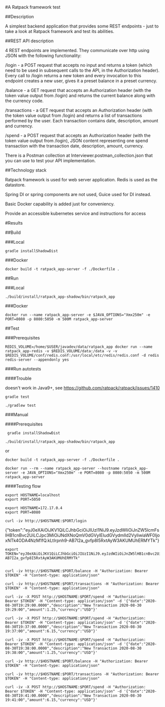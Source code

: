 #A Ratpack framework test

##Description

A simplest backend application that provides some REST endpoints - just to take a look at Ratpack framework and test its abilities.

##REST API description

4 REST endpoints are implemented. They communicate over http using JSON with the following functionality:

/login - a POST request that accepts no input and returns a token (which need to be used in subsequent calls to the API, in the Authorization header). Every call to /login returns a new token and every invocation to this endpoint creates a new user, gives it a preset balance in a preset currency.

/balance - a GET request that accepts an Authorization header (with the token value output from /login) and returns the current balance along with the currency code.

/transactions - a GET request that accepts an Authorization header (with the token value output from /login) and returns a list of transactions performed by the user. Each transaction contains date, description, amount and currency.

/spend - a POST request that accepts an Authorization header (with the token value output from /login), JSON content representing one spend transaction with the transaction date, description, amount, currency.

There is a Postman collection at Interviewer.postman_collection.json that you can use to test your API implementation.

##Technology stack

Ratpack framework is used for web server application. Redis is used as the datastore.

Spring DI or spring components are not used, Guice used for DI instead.

Basic Docker capability is added just for conveniency.

Provide an accessible kubernetes service and instructions for access

#Results

##Build

###Local

```
gradle installShadowDist
```

###Docker

```
docker build -t ratpack_app-server -f ./Dockerfile .

```

##Run

###Local

```
./build/install/ratpack_app-shadow/bin/ratpack_app
```


###Docker

```
docker run --name ratpack_app-server -e $JAVA_OPTIONS="Xmx250m" -e PORT=8080 -p 8080:5050 -m 500M ratpack_app-server
```


##Test

###Prerequisites

```
REDIS_VOLUME=/home/$USER/javadev/data/ratpack_app docker run --name ratpack_app-redis -v $REDIS_VOLUME/data:/data -v -v $REDIS_VOLUME/conf/redis.conf:/usr/local/etc/redis/redis.conf -d redis redis-server --appendonly yes
```

###Run autotests

####Trouble

doesn't work in Java9+, see https://github.com/ratpack/ratpack/issues/1410

```
gradle test

./gradlew test
```

###Manual

####Prerequisites

```
 gradle installShadowDist

./build/install/ratpack_app-shadow/bin/ratpack_app
```

or

```
docker build -t ratpack_app-server -f ./Dockerfile .

docker run --rm --name ratpack_app-server --hostname ratpack_app-server -e JAVA_OPTIONS="Xmx250m" -e PORT=8080 -p 8080:5050 -m 500M ratpack_app-server
```

####Testing flow

```
export HOSTNAME=localhost
export PORT=5050

export HOSTNAME=172.17.0.4
export PORT=8080

curl -iv http://$HOSTNAME:$PORT/login

```

{"token":"eyJ0eXAiOiJKV1QiLCJhbGciOiJIUzI1NiJ9.eyJzdWIiOiJnZW5lcmFsIHB1cnBvc2UiLCJpc3MiOiJNdXNoQmV0dGVyIEludGVydmlld2VyIiwiaWF0IjoxNTk4ODA4NzM1fQ.kLtIrpnh9-AB7I2a_gvfp8I5RxtAyW3AKUMUhERMYTk"}

```
export TOKEN="eyJ0eXAiOiJKV1QiLCJhbGciOiJIUzI1NiJ9.eyJzdWIiOiJnZW5lHB1cnBvc2UiLCJpc3MiOiJNdXNoQmV0dGVyIEludGVydmlld2VyIiwiaWF0IjoxNTk4ODA4NzM1fQ.kLtIrpnh9-AB7I2a_gvfp8I5RxtAyW3AKUMUhERMYTk"


curl -iv http://$HOSTNAME:$PORT/balance -H "Authorization: Bearer $TOKEN" -H "Content-type: application/json"

curl -iv http://$HOSTNAME:$PORT/transactions -H "Authorization: Bearer $TOKEN" -H "Content-type: application/json"

curl -iv -X POST http://$HOSTNAME:$PORT/spend -H "Authorization: Bearer $TOKEN" -H "Content-type: application/json" -d '{"date":"2020-08-30T19:29:00.0000","description":"New Transaction 2020-08-30 19:29:00","amount":1.25,"currency":"USD"}'

curl -iv -X POST http://$HOSTNAME:$PORT/spend -H "Authorization: Bearer $TOKEN" -H "Content-type: application/json" -d '{"date":"2020-08-30T19:37:00.0000","description":"New Transaction 2020-08-30 19:37:00","amount":6.15,"currency":"USD"}'

curl -iv -X POST http://$HOSTNAME:$PORT/spend -H "Authorization: Bearer $TOKEN" -H "Content-type: application/json" -d '{"date":"2020-08-30T19:38:00.0000","description":"New Transaction 2020-08-30 19:38:00","amount":1.25,"currency":"USD"}'

curl -iv http://$HOSTNAME:$PORT/balance -H "Authorization: Bearer $TOKEN" -H "Content-type: application/json"

curl -iv http://$HOSTNAME:$PORT/transactions -H "Authorization: Bearer $TOKEN" -H "Content-type: application/json"

curl -iv -X POST http://$HOSTNAME:$PORT/spend -H "Authorization: Bearer $TOKEN" -H "Content-type: application/json" -d '{"date":"2020-08-30T19:41:00.0000","description":"New Transaction 2020-08-30 19:41:00","amount":6.15,"currency":"USD"}'

```
